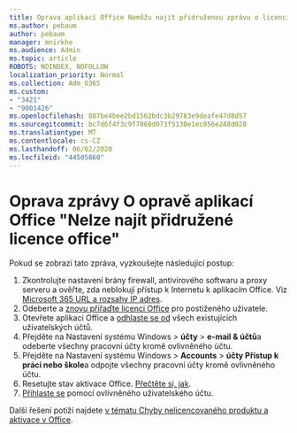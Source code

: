 ```yaml
---
title: Oprava aplikací Office Nemůžu najít přidruženou zprávu o licencích Office
ms.author: pebaum
author: pebaum
manager: mnirkhe
ms.audience: Admin
ms.topic: article
ROBOTS: NOINDEX, NOFOLLOW
localization_priority: Normal
ms.collection: Adm_O365
ms.custom:
- "3421"
- "9001426"
ms.openlocfilehash: 887be4bee2bd1562bdc3b29783e9deafe47d8d57
ms.sourcegitcommit: bc7d6f4f3c9f7060d073f5130e1ec856e248d020
ms.translationtype: MT
ms.contentlocale: cs-CZ
ms.lasthandoff: 06/02/2020
ms.locfileid: "44505860"
---
```

# <a name="fixing-the-office-apps-couldnt-find-office-licenses-associated-message"></a>Oprava zprávy O opravě aplikací Office "Nelze najít přidružené licence office"

Pokud se zobrazí tato zpráva, vyzkoušejte následující postup:

1. Zkontrolujte nastavení brány firewall, antivirového softwaru a proxy serveru a ověřte, zda neblokují přístup k Internetu k aplikacím Office. Viz [Microsoft 365 URL a rozsahy IP adres](https://docs.microsoft.com/office365/enterprise/urls-and-ip-address-ranges).
2. Odeberte a [znovu přiřaďte licenci Office](https://docs.microsoft.com/microsoft-365/admin/manage/assign-licenses-to-users) pro postiženého uživatele. 
3. Otevřete aplikaci Office a [odhlaste se od](https://support.office.com/article/5a20dc11-47e9-4b6f-945d-478cb6d92071) všech existujících uživatelských účtů.
4. Přejděte na Nastavení systému Windows > **účty**  >  **e-mail & účtů**a odeberte všechny pracovní účty kromě ovlivněného účtu.
5. Přejděte na Nastavení systému Windows > **Accounts**  >  **účty Přístup k práci nebo škole**a odpojte všechny pracovní účty kromě ovlivněného účtu.
6. Resetujte stav aktivace Office. [Přečtěte si, jak](https://docs.microsoft.com/office365/troubleshoot/activation/reset-office-365-proplus-activation-state).
7. [Přihlaste se](https://support.office.com/article/628ea040-f265-49de-b986-be09c3ebf8a9) pomocí ovlivněného uživatelského účtu.

Další řešení potíží najdete [v tématu Chyby nelicencovaného produktu a aktivace v Office](https://support.office.com/Article/0d23d3c0-c19c-4b2f-9845-5344fedc4380).